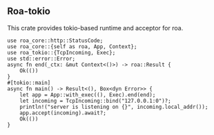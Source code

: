 ## Roa-tokio

This crate provides tokio-based runtime and acceptor for roa.

```rust,no_run
use roa_core::http::StatusCode;
use roa_core::{self as roa, App, Context};
use roa_tokio::{TcpIncoming, Exec};
use std::error::Error;
async fn end(_ctx: &mut Context<()>) -> roa::Result {
    Ok(())
}
#[tokio::main]
async fn main() -> Result<(), Box<dyn Error>> {
    let app = App::with_exec((), Exec).end(end);
    let incoming = TcpIncoming::bind("127.0.0.1:0")?;
    println!("server is listening on {}", incoming.local_addr());
    app.accept(incoming).await?;
    Ok(())
}
```
